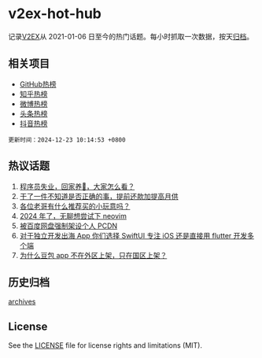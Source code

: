 # v2ex-hot-hub

 记录[V2EX](https://www.v2ex.com/)从 2021-01-06 日至今的热门话题。每小时抓取一次数据，按天[归档](archives)。
 
 ## 相关项目

- [GitHub热榜](https://github.com/lonnyzhang423/github-hot-hub)
- [知乎热榜](https://github.com/lonnyzhang423/zhihu-hot-hub)
- [微博热榜](https://github.com/lonnyzhang423/weibo-hot-hub)
- [头条热榜](https://github.com/lonnyzhang423/toutiao-hot-hub)
- [抖音热榜](https://github.com/lonnyzhang423/douyin-hot-hub)


 `更新时间：2024-12-23 10:14:53 +0800`

## 热议话题

1. [程序员失业，回家养🐏，大家怎么看？](https://www.v2ex.com/t/1099431)
1. [干了一件不知道是否正确的事，提前还款加提高月供](https://www.v2ex.com/t/1099495)
1. [各位老哥有什么推荐买的小玩意吗？](https://www.v2ex.com/t/1099380)
1. [2024 年了，无聊想尝试下 neovim](https://www.v2ex.com/t/1099388)
1. [被百度网盘强制架设个人 PCDN](https://www.v2ex.com/t/1099445)
1. [对于独立开发出海 App 你们选择 SwiftUI 专注 iOS 还是直接用 flutter 开发多个端](https://www.v2ex.com/t/1099362)
1. [为什么豆包 app 不在外区上架，只在国区上架？](https://www.v2ex.com/t/1099493)

## 历史归档

[archives](archives)

## License

See the [LICENSE](LICENSE) file for license rights and limitations (MIT).
